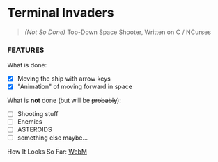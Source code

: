 # Terminal Invaders

> *(Not So Done)* Top-Down Space Shooter, Written on C / NCurses

### FEATURES
What is done:

- [x] Moving the ship with arrow keys
- [x] "Animation" of moving forward in space

What is **not** done (but will be ~~probably~~):

- [ ] Shooting stuff
- [ ] Enemies
- [ ] ASTEROIDS
- [ ] something else maybe...

How It Looks So Far: [WebM](https://gfycat.com/InconsequentialAllAfricanrockpython)
